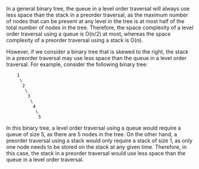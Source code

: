 In a general binary tree, the queue in a level order traversal will always use less space than the stack in a preorder traversal, as the maximum number of nodes that can be present at any level in the tree is at most half of the total number of nodes in the tree. Therefore, the space complexity of a level order traversal using a queue is O(n/2) at most, whereas the space complexity of a preorder traversal using a stack is O(n).

However, if we consider a binary tree that is skewed to the right, the stack in a preorder traversal may use less space than the queue in a level order traversal. For example, consider the following binary tree:

        1
         \
          2
           \
            3
             \
              4
               \
                5

In this binary tree, a level order traversal using a queue would require a queue of size 5, as there are 5 nodes in the tree. On the other hand, a preorder traversal using a stack would only require a stack of size 1, as only one node needs to be stored on the stack at any given time. Therefore, in this case, the stack in a preorder traversal would use less space than the queue in a level order traversal.
